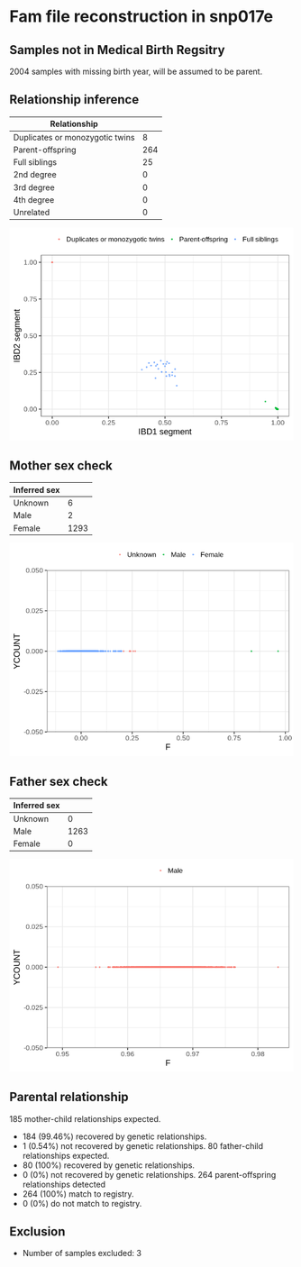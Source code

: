 # Fam file reconstruction in snp017e
## Samples not in Medical Birth Regsitry
2004 samples with missing birth year, will be assumed to be parent.
## Relationship inference
| Relationship |   |
| ------------ | - |
| Duplicates or monozygotic twins| 8 |
| Parent-offspring| 264 |
| Full siblings| 25 |
| 2nd degree| 0 |
| 3rd degree| 0 |
| 4th degree| 0 |
| Unrelated| 0 |

![](fam_reconstruction/ibd_plot.png)
## Mother sex check
| Inferred sex |   |
| ------------ | - |
| Unknown | 6 |
| Male | 2 |
| Female | 1293 |

![](fam_reconstruction/mother_sex_plot.png)
## Father sex check
| Inferred sex |   |
| ------------ | - |
| Unknown | 0 |
| Male | 1263 |
| Female | 0 |

![](fam_reconstruction/father_sex_plot.png)
## Parental relationship
185 mother-child relationships expected.
- 184 (99.46%) recovered by genetic relationships.
- 1 (0.54%) not recovered by genetic relationships.
80 father-child relationships expected.
- 80 (100%) recovered by genetic relationships.
- 0 (0%) not recovered by genetic relationships.
264 parent-offspring relationships detected
- 264 (100%) match to registry.
- 0 (0%) do not match to registry.
## Exclusion
- Number of samples excluded: 3
